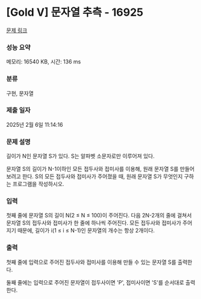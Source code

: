 # [Gold V] 문자열 추측 - 16925 

[문제 링크](https://www.acmicpc.net/problem/16925) 

### 성능 요약

메모리: 16540 KB, 시간: 136 ms

### 분류

구현, 문자열

### 제출 일자

2025년 2월 6일 11:14:16

### 문제 설명

<p>길이가 N인 문자열 S가 있다. S는 알파벳 소문자로만 이루어져 있다.</p>

<p>문자열 S의 길이가 N-1이하인 모든 접두사와 접미사를 이용해, 원래 문자열 S를 만들어보려고 한다. S의 모든 접두사와 접미사가 주어졌을 때, 원래 문자열 S가 무엇인지 구하는 프로그램을 작성하시오.</p>

### 입력 

 <p>첫째 줄에 문자열 S의 길이 N(2 ≤ N ≤ 100)이 주어진다. 다음 2N-2개의 줄에 걸쳐서 문자열 S의 접두사와 접미사가 한 줄에 하나씩 주어진다. 모든 접두사와 접미사가 주어지기 때문에, 길이가 i(1 ≤ i ≤ N-1)인 문자열의 개수는 항상 2개이다.</p>

### 출력 

 <p>첫째 줄에 입력으로 주어진 접두사와 접미사를 이용해 만들 수 있는 문자열 S를 출력한다.</p>

<p>둘째 줄에는 입력으로 주어진 문자열이 접두사이면 'P', 접미사이면 'S'를 순서대로 출력한다.</p>

